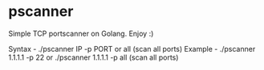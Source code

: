 # pscanner
Simple TCP portscanner on Golang. Enjoy :)

Syntax - ./pscanner IP -p PORT or all (scan all ports)
Example - ./pscanner 1.1.1.1 -p 22 or  ./pscanner 1.1.1.1 -p all (scan all ports)
